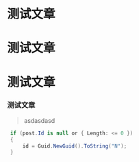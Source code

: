 # 测试文章

# 测试文章

# 测试文章

###  测试文章

> asdasdasd

```csharp
 if (post.Id is null or { Length: <= 0 })
 {
     id = Guid.NewGuid().ToString("N");
 }
```